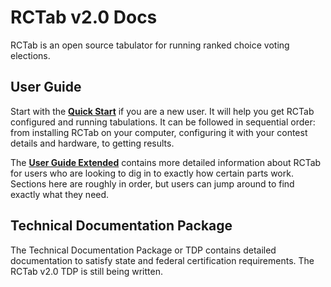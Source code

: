 # RCTab v2.0 Docs

RCTab is an open source tabulator for running ranked choice voting elections.

## User Guide
Start with the **[Quick Start](user_guide/user_guide.md)** if you are a new user. It will help you get RCTab configured and running tabulations.
It can be followed in sequential order: from installing RCTab on your computer, configuring it with your contest details and hardware, to getting results.

The **[User Guide Extended](user_guide/user_guide_extended.md)** contains more detailed information about RCTab for users who are looking to dig in to exactly how certain parts work. Sections here are roughly in order, but users can jump around to find exactly what they need.  

## Technical Documentation Package
The Technical Documentation Package or TDP contains detailed documentation to satisfy state and federal certification requirements. The RCTab v2.0 TDP is still being written.